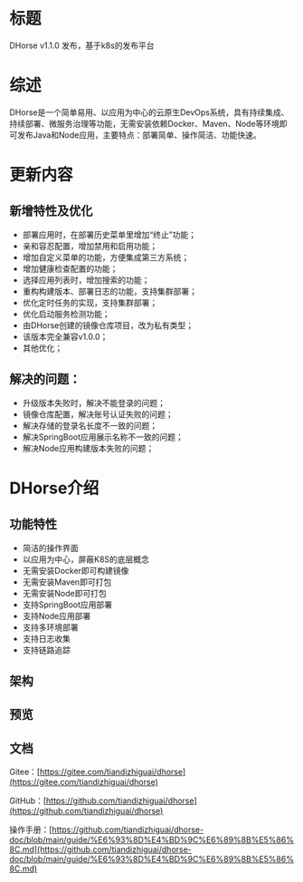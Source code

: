 # 标题

DHorse v1.1.0 发布，基于k8s的发布平台

# 综述

DHorse是一个简单易用、以应用为中心的云原生DevOps系统，具有持续集成、持续部署、微服务治理等功能，无需安装依赖Docker、Maven、Node等环境即可发布Java和Node应用，主要特点：部署简单、操作简洁、功能快速。

# 更新内容

## 新增特性及优化
* 部署应用时，在部署历史菜单里增加“终止”功能；
* 亲和容忍配置，增加禁用和启用功能；
* 增加自定义菜单的功能，方便集成第三方系统；
* 增加健康检查配置的功能；
* 选择应用列表时，增加搜索的功能；
* 重构构建版本、部署日志的功能，支持集群部署；
* 优化定时任务的实现，支持集群部署；
* 优化启动服务检测功能；
* 由DHorse创建的镜像仓库项目，改为私有类型；
* 该版本完全兼容v1.0.0；
* 其他优化；

## 解决的问题：
* 升级版本失败时，解决不能登录的问题；
* 镜像仓库配置，解决账号认证失败的问题；
* 解决存储的登录名长度不一致的问题；
* 解决SpringBoot应用展示名称不一致的问题；
* 解决Node应用构建版本失败的问题；

# DHorse介绍

## 功能特性
* 简洁的操作界面
* 以应用为中心，屏蔽K8S的底层概念
* 无需安装Docker即可构建镜像
* 无需安装Maven即可打包
* 无需安装Node即可打包
* 支持SpringBoot应用部署
* 支持Node应用部署
* 支持多环境部署
* 支持日志收集
* 支持链路追踪

## 架构


## 预览


## 文档

Gitee：[https://gitee.com/tiandizhiguai/dhorse](https://gitee.com/tiandizhiguai/dhorse)

GitHub：[https://github.com/tiandizhiguai/dhorse](https://github.com/tiandizhiguai/dhorse)

操作手册：[https://github.com/tiandizhiguai/dhorse-doc/blob/main/guide/%E6%93%8D%E4%BD%9C%E6%89%8B%E5%86%8C.md](https://github.com/tiandizhiguai/dhorse-doc/blob/main/guide/%E6%93%8D%E4%BD%9C%E6%89%8B%E5%86%8C.md)